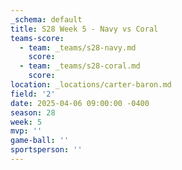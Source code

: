 ```yaml
---
_schema: default
title: S28 Week 5 - Navy vs Coral
teams-score:
  - team: _teams/s28-navy.md
    score:
  - team: _teams/s28-coral.md
    score:
location: _locations/carter-baron.md
field: '2'
date: 2025-04-06 09:00:00 -0400
season: 28
week: 5
mvp: ''
game-ball: ''
sportsperson: ''
---
```

